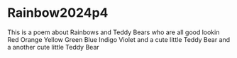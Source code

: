 # Rainbow2024p4
This  is a poem about Rainbows and Teddy Bears who are all good lookin
Red
Orange
Yellow
Green
Blue
Indigo
Violet
and a cute little Teddy Bear
and a another cute little Teddy Bear
